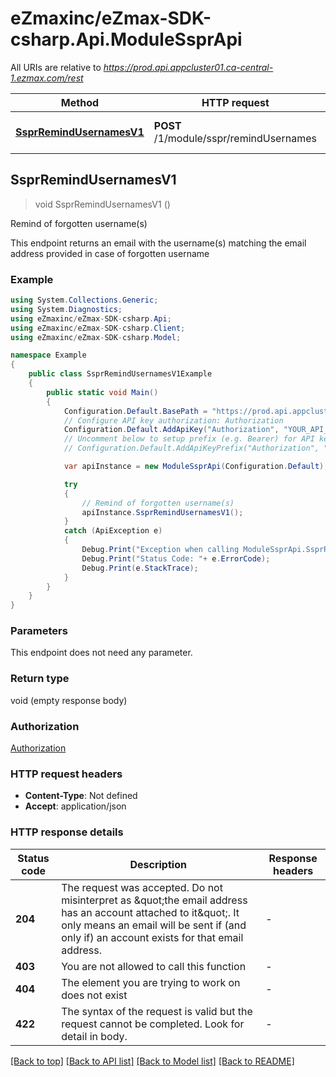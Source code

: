 # eZmaxinc/eZmax-SDK-csharp.Api.ModuleSsprApi

All URIs are relative to *https://prod.api.appcluster01.ca-central-1.ezmax.com/rest*

Method | HTTP request | Description
------------- | ------------- | -------------
[**SsprRemindUsernamesV1**](ModuleSsprApi.md#ssprremindusernamesv1) | **POST** /1/module/sspr/remindUsernames | Remind of forgotten username(s)



## SsprRemindUsernamesV1

> void SsprRemindUsernamesV1 ()

Remind of forgotten username(s)

This endpoint returns an email with the username(s) matching the email address provided in case of forgotten username

### Example

```csharp
using System.Collections.Generic;
using System.Diagnostics;
using eZmaxinc/eZmax-SDK-csharp.Api;
using eZmaxinc/eZmax-SDK-csharp.Client;
using eZmaxinc/eZmax-SDK-csharp.Model;

namespace Example
{
    public class SsprRemindUsernamesV1Example
    {
        public static void Main()
        {
            Configuration.Default.BasePath = "https://prod.api.appcluster01.ca-central-1.ezmax.com/rest";
            // Configure API key authorization: Authorization
            Configuration.Default.AddApiKey("Authorization", "YOUR_API_KEY");
            // Uncomment below to setup prefix (e.g. Bearer) for API key, if needed
            // Configuration.Default.AddApiKeyPrefix("Authorization", "Bearer");

            var apiInstance = new ModuleSsprApi(Configuration.Default);

            try
            {
                // Remind of forgotten username(s)
                apiInstance.SsprRemindUsernamesV1();
            }
            catch (ApiException e)
            {
                Debug.Print("Exception when calling ModuleSsprApi.SsprRemindUsernamesV1: " + e.Message );
                Debug.Print("Status Code: "+ e.ErrorCode);
                Debug.Print(e.StackTrace);
            }
        }
    }
}
```

### Parameters

This endpoint does not need any parameter.

### Return type

void (empty response body)

### Authorization

[Authorization](../README.md#Authorization)

### HTTP request headers

- **Content-Type**: Not defined
- **Accept**: application/json

### HTTP response details
| Status code | Description | Response headers |
|-------------|-------------|------------------|
| **204** | The request was accepted.  Do not misinterpret as \&quot;the email address has an account attached to it\&quot;. It only means an email will be sent if (and only if) an account exists for that email address. |  -  |
| **403** | You are not allowed to call this function |  -  |
| **404** | The element you are trying to work on does not exist |  -  |
| **422** | The syntax of the request is valid but the request cannot be completed. Look for detail in body. |  -  |

[[Back to top]](#)
[[Back to API list]](../README.md#documentation-for-api-endpoints)
[[Back to Model list]](../README.md#documentation-for-models)
[[Back to README]](../README.md)

